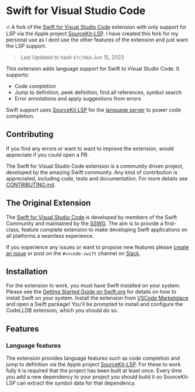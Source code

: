 # Swift for Visual Studio Code

🔥 A fork of the [Swift for Visual Studio Code](github.com/swift-server/vscode-swift) extension with only support for LSP via the Apple project [SourceKit-LSP](https://github.com/apple/sourcekit-lsp). I have created this fork for my personal use as I dont use the other features of the extension and just want the LSP support.

> Last Updated to hash `67c766d` Jun 15, 2023

This extension adds language support for Swift to Visual Studio Code. It supports:

-   Code completion
-   Jump to definition, peek definition, find all references, symbol search
-   Error annotations and apply suggestions from errors

Swift support uses [SourceKit LSP](https://github.com/apple/sourcekit-lsp) for the [language server](https://microsoft.github.io/language-server-protocol/overviews/lsp/overview/) to power code completion.

## Contributing

If you find any errors or want to want to improve the extension, would appreciate if you could open a PR.

The Swift for Visual Studio Code extension is a community driven project, developed by the amazing Swift community. Any kind of contribution is appreciated, including code, tests and documentation. For more details see [CONTRIBUTING.md](CONTRIBUTING.md).


## The Original Extension

The [Swift for Visual Studio Code](github.com/swift-server/vscode-swift) is developed by members of the Swift Community and maintained by the [SSWG](https://www.swift.org/sswg/). The aim is to provide a first-class, feature complete extension to make developing Swift applications on all platforms a seamless experience.

If you experience any issues or want to propose new features please [create an issue](https://github.com/swift-server/vscode-swift/issues/new) or post on the `#vscode-swift` channel on [Slack](https://swift-server.slack.com).

## Installation

For the extension to work, you must have Swift installed on your system. Please see the [Getting Started Guide on Swift.org](https://www.swift.org/getting-started/) for details on how to install Swift on your system. Install the extension from [VSCode Marketplace](https://marketplace.visualstudio.com/items?itemName=jatindotdev.swift-lsp) and open a Swift package! You'll be prompted to install and configure the CodeLLDB extension, which you should do so.

## Features

### Language features

The extension provides language features such as code completion and jump to definition via the Apple project [SourceKit-LSP](https://github.com/apple/sourcekit-lsp). For these to work fully it is required that the project has been built at least once. Every time you add a new dependency to your project you should build it so SourceKit-LSP can extract the symbol data for that dependency.
